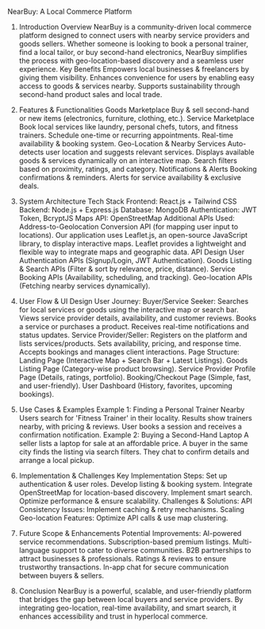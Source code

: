 NearBuy: A Local Commerce Platform
1. Introduction
Overview
NearBuy is a community-driven local commerce platform designed to connect users with nearby service providers and goods sellers. Whether someone is looking to book a personal trainer, find a local tailor, or buy second-hand electronics, NearBuy simplifies the process with geo-location-based discovery and a seamless user experience.
Key Benefits
Empowers local businesses & freelancers by giving them visibility.
Enhances convenience for users by enabling easy access to goods & services nearby.
Supports sustainability through second-hand product sales and local trade.

2. Features & Functionalities
Goods Marketplace
Buy & sell second-hand or new items (electronics, furniture, clothing, etc.).
Service Marketplace
Book local services like laundry, personal chefs, tutors, and fitness trainers.
Schedule one-time or recurring appointments.
Real-time availability & booking system.
Geo-Location & Nearby Services
Auto-detects user location and suggests relevant services.
Displays available goods & services dynamically on an interactive map.
Search filters based on proximity, ratings, and category.
Notifications & Alerts
Booking confirmations & reminders.
Alerts for service availability & exclusive deals.

3. System Architecture
Tech Stack
Frontend: React.js + Tailwind CSS
Backend: Node.js + Express.js
Database: MongoDB 
Authentication: JWT Token, BcryptJS
Maps API: OpenStreetMap
Additional APIs Used:
Address-to-Geolocation Conversion API (for mapping user input to locations).
Our application uses Leaflet.js, an open-source JavaScript library, to display interactive maps. Leaflet provides a lightweight and flexible way to integrate maps and geographic data.
API Design
User Authentication APIs (Signup/Login, JWT Authentication).
Goods Listing & Search APIs (Filter & sort by relevance, price, distance).
Service Booking APIs (Availability, scheduling, and tracking).
Geo-location APIs (Fetching nearby services dynamically).

4. User Flow & UI Design
User Journey:
Buyer/Service Seeker:
Searches for local services or goods using the interactive map or search bar.
Views service provider details, availability, and customer reviews.
Books a service or purchases a product.
Receives real-time notifications and status updates.
Service Provider/Seller:
Registers on the platform and lists services/products.
Sets availability, pricing, and response time.
Accepts bookings and manages client interactions.
Page Structure:
Landing Page (Interactive Map + Search Bar + Latest Listings).
Goods Listing Page (Category-wise product browsing).
Service Provider Profile Page (Details, ratings, portfolio).
Booking/Checkout Page (Simple, fast, and user-friendly).
User Dashboard (History, favorites, upcoming bookings).

5. Use Cases & Examples
Example 1: Finding a Personal Trainer Nearby
Users search for 'Fitness Trainer' in their locality.
Results show trainers nearby, with pricing & reviews.
User books a session and receives a confirmation notification.
Example 2: Buying a Second-Hand Laptop
A seller lists a laptop for sale at an affordable price.
A buyer in the same city finds the listing via search filters.
They chat to confirm details and arrange a local pickup.

6. Implementation & Challenges
Key Implementation Steps:
Set up authentication & user roles.
Develop listing & booking system.
Integrate OpenStreetMap for location-based discovery.
Implement smart search.
Optimize performance & ensure scalability.
Challenges & Solutions:
API Consistency Issues: Implement caching & retry mechanisms.
Scaling Geo-location Features: Optimize API calls & use map clustering.

7. Future Scope & Enhancements
Potential Improvements:
AI-powered service recommendations.
Subscription-based premium listings.
Multi-language support to cater to diverse communities.
B2B partnerships to attract businesses & professionals.
Ratings & reviews to ensure trustworthy transactions.
In-app chat for secure communication between buyers & sellers.


8. Conclusion
NearBuy is a powerful, scalable, and user-friendly platform that bridges the gap between local buyers and service providers. By integrating geo-location, real-time availability, and smart search, it enhances accessibility and trust in hyperlocal commerce.
